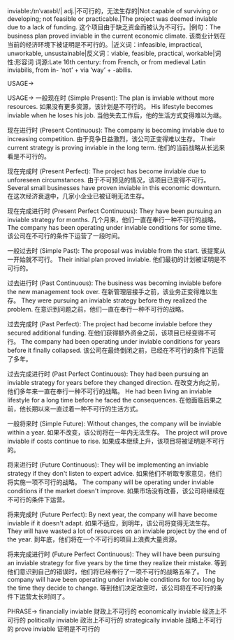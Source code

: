 inviable:/ɪnˈvaɪəbl/| adj.|不可行的，无法生存的|Not capable of surviving or developing; not feasible or practicable.|The project was deemed inviable due to a lack of funding.  这个项目由于缺乏资金而被认为不可行。|例句：The business plan proved inviable in the current economic climate.  该商业计划在当前的经济环境下被证明是不可行的。|近义词：infeasible, impractical, unworkable, unsustainable|反义词：viable, feasible, practical, workable|词性:形容词
词源:Late 16th century: from French, or from medieval Latin inviabilis, from in- ‘not’ + via ‘way’ + -abilis.

USAGE->

USAGE->
一般现在时 (Simple Present):
The plan is inviable without more resources.  如果没有更多资源，该计划是不可行的。
His lifestyle becomes inviable when he loses his job. 当他失去工作后，他的生活方式变得难以为继。

现在进行时 (Present Continuous):
The company is becoming inviable due to increasing competition.  由于竞争日益激烈，该公司正变得难以生存。
Their current strategy is proving inviable in the long term. 他们的当前战略从长远来看是不可行的。


现在完成时 (Present Perfect):
The project has become inviable due to unforeseen circumstances.  由于不可预见的情况，该项目已变得不可行。
Several small businesses have proven inviable in this economic downturn.  在这次经济衰退中，几家小企业已被证明无法生存。

现在完成进行时 (Present Perfect Continuous):
They have been pursuing an inviable strategy for months.  几个月来，他们一直在奉行一种不可行的战略。
The company has been operating under inviable conditions for some time.  该公司在不可行的条件下运营了一段时间。


一般过去时 (Simple Past):
The proposal was inviable from the start.  该提案从一开始就不可行。
Their initial plan proved inviable.  他们最初的计划被证明是不可行的。


过去进行时 (Past Continuous):
The business was becoming inviable before the new management took over.  在新管理层接手之前，该业务正变得难以生存。
They were pursuing an inviable strategy before they realized the problem.  在意识到问题之前，他们一直在奉行一种不可行的战略。


过去完成时 (Past Perfect):
The project had become inviable before they secured additional funding.  在他们获得额外资金之前，该项目已经变得不可行。
The company had been operating under inviable conditions for years before it finally collapsed.  该公司在最终倒闭之前，已经在不可行的条件下运营了多年。


过去完成进行时 (Past Perfect Continuous):
They had been pursuing an inviable strategy for years before they changed direction. 在改变方向之前，他们多年来一直在奉行一种不可行的战略。
He had been living an inviable lifestyle for a long time before he faced the consequences. 在他面临后果之前，他长期以来一直过着一种不可行的生活方式。


一般将来时 (Simple Future):
Without changes, the company will be inviable within a year. 如果不改变，该公司将在一年内无法生存。
The project will prove inviable if costs continue to rise. 如果成本继续上升，该项目将被证明是不可行的。


将来进行时 (Future Continuous):
They will be implementing an inviable strategy if they don't listen to expert advice. 如果他们不听取专家意见，他们将实施一项不可行的战略。
The company will be operating under inviable conditions if the market doesn't improve. 如果市场没有改善，该公司将继续在不可行的条件下运营。


将来完成时 (Future Perfect):
By next year, the company will have become inviable if it doesn't adapt. 如果不适应，到明年，该公司将变得无法生存。
They will have wasted a lot of resources on an inviable project by the end of the year. 到年底，他们将在一个不可行的项目上浪费大量资源。


将来完成进行时 (Future Perfect Continuous):
They will have been pursuing an inviable strategy for five years by the time they realize their mistake. 等到他们意识到自己的错误时，他们将已经奉行了一项不可行的战略五年了。
The company will have been operating under inviable conditions for too long by the time they decide to change. 等到他们决定改变时，该公司将在不可行的条件下运营太长时间了。



PHRASE->
financially inviable  财政上不可行的
economically inviable 经济上不可行的
politically inviable 政治上不可行的
strategically inviable  战略上不可行的
prove inviable  证明是不可行的
